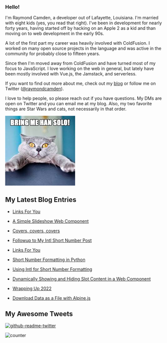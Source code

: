 ### Hello!

I'm Raymond Camden, a developer out of Lafayette, Louisiana. I'm married with eight kids (yes, you read that right). I've been in development for nearly forty years, having started off by hacking on an Apple 2 as a kid and than moving on to web development in the early 90s.

A lot of the first part my career was heavily involved with ColdFusion. I worked on many open source projects in the language and was active in the community for probably close to fifteen years. 

Since then I'm moved away from ColdFusion and have turned most of my focus to JavaScript. I love working on the web in general, but lately have been mostly involved with Vue.js, the Jamstack, and serverless. 

If you want to find out more about me, check out my [blog](https://www.raymondcamden.com) or follow me on Twitter ([@raymondcamden](https://twitter.com/raymondcamden)). 

I love to help people, so please reach out if you have questions. My DMs are open on Twitter and you can email me at my blog. Also, my two favorite things are Star Wars and cats, not necessarily in that order.

![Star Wars cat](https://raw.githubusercontent.com/cfjedimaster/cfjedimaster/master/cat.jpg)

<!-- RSS -->
## My Latest Blog Entries

* [Links For You](https://www.raymondcamden.com/2023/01/22/links-for-you)

* [A Simple Slideshow Web Component](https://www.raymondcamden.com/2023/01/20/a-simple-slideshow-web-component)

* [Covers, covers, covers](https://www.raymondcamden.com/2023/01/18/covers-covers-covers)

* [Followup to My Intl Short Number Post](https://www.raymondcamden.com/2023/01/10/followup-to-my-intl-short-number-post)

* [Links For You](https://www.raymondcamden.com/2023/01/08/links-for-you)

* [Short Number Formatting in Python](https://www.raymondcamden.com/2023/01/05/short-number-formatting-in-python)

* [Using Intl for Short Number Formatting](https://www.raymondcamden.com/2023/01/04/using-intl-for-short-number-formatting)

* [Dynamically Showing and Hiding Slot Content in a Web Component](https://www.raymondcamden.com/2023/01/02/dynamically-showing-and-hiding-slot-content-in-a-web-component)

* [Wrapping Up 2022](https://www.raymondcamden.com/2022/12/28/wrapping-up-2022)

* [Download Data as a File with Alpine.js](https://www.raymondcamden.com/2022/12/19/download-data-as-a-file-with-alpinejs)

<!-- ENDRSS -->

## My Awesome Tweets 

[![github-readme-twitter](https://github-readme-twitter.gazf.vercel.app/api?id=raymondcamden&layout=wide)](https://github.com/gazf/github-readme-twitter)

![counter](https://enzy20r2pibx5pb.m.pipedream.net)
